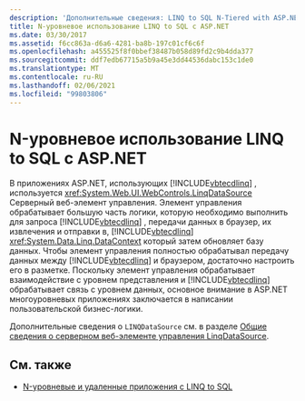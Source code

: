 ```yaml
---
description: 'Дополнительные сведения: LINQ to SQL N-Tiered with ASP.NET'
title: N-уровневое использование LINQ to SQL с ASP.NET
ms.date: 03/30/2017
ms.assetid: f6cc863a-d6a6-4281-ba8b-197c01cf6c6f
ms.openlocfilehash: a455525f8f0bbef38487b058d89fd2c9b4dda377
ms.sourcegitcommit: ddf7edb67715a5b9a45e3dd44536dabc153c1de0
ms.translationtype: MT
ms.contentlocale: ru-RU
ms.lasthandoff: 02/06/2021
ms.locfileid: "99803806"
---
```

# <a name="linq-to-sql-n-tier-with-aspnet"></a>N-уровневое использование LINQ to SQL с ASP.NET

В приложениях ASP.NET, использующих [!INCLUDE[vbtecdlinq](../../../../../../includes/vbtecdlinq-md.md)] , используется <xref:System.Web.UI.WebControls.LinqDataSource> Серверный веб-элемент управления. Элемент управления обрабатывает большую часть логики, которую необходимо выполнить для запроса [!INCLUDE[vbtecdlinq](../../../../../../includes/vbtecdlinq-md.md)] , передачи данных в браузер, их извлечения и отправки в, [!INCLUDE[vbtecdlinq](../../../../../../includes/vbtecdlinq-md.md)] <xref:System.Data.Linq.DataContext> который затем обновляет базу данных. Чтобы элемент управления полностью обрабатывал передачу данных между [!INCLUDE[vbtecdlinq](../../../../../../includes/vbtecdlinq-md.md)] и браузером, достаточно настроить его в разметке. Поскольку элемент управления обрабатывает взаимодействие с уровнем представления и [!INCLUDE[vbtecdlinq](../../../../../../includes/vbtecdlinq-md.md)] обрабатывает связь с уровнем данных, основное внимание в ASP.NET многоуровневых приложениях заключается в написании пользовательской бизнес-логики.  
  
 Дополнительные сведения о `LINQDataSource` см. в разделе [Общие сведения о серверном веб-элементе управления LinqDataSource](/previous-versions/aspnet/bb547113(v=vs.100)).  
  
## <a name="see-also"></a>См. также

- [N-уровневые и удаленные приложения с LINQ to SQL](n-tier-and-remote-applications-with-linq-to-sql.md)
